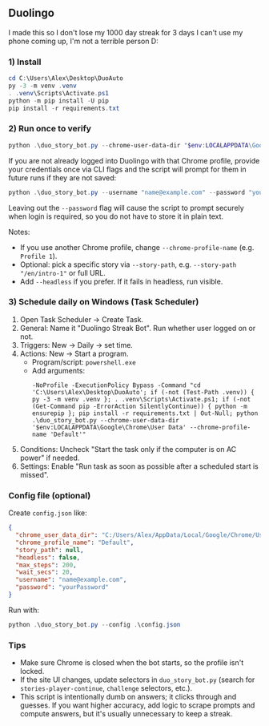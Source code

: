 ## Duolingo


I made this so I don't lose my 1000 day streak for 3 days I can't use my phone coming up, I'm not a terrible person D:

### 1) Install

```powershell
cd C:\Users\Alex\Desktop\DuoAuto
py -3 -m venv .venv
. .venv\Scripts\Activate.ps1
python -m pip install -U pip
pip install -r requirements.txt
```

### 2) Run once to verify

```powershell
python .\duo_story_bot.py --chrome-user-data-dir "$env:LOCALAPPDATA\Google\Chrome\User Data" --chrome-profile-name "Default"
```

If you are not already logged into Duolingo with that Chrome profile, provide your credentials once via CLI flags and the script
will prompt for them in future runs if they are not saved:

```powershell
python .\duo_story_bot.py --username "name@example.com" --password "yourPassword"
```

Leaving out the `--password` flag will cause the script to prompt securely when login is required, so you do not have to store it
in plain text.

Notes:

- If you use another Chrome profile, change `--chrome-profile-name` (e.g. `Profile 1`).
- Optional: pick a specific story via `--story-path`, e.g. `--story-path "/en/intro-1"` or full URL.
- Add `--headless` if you prefer. If it fails in headless, run visible.

### 3) Schedule daily on Windows (Task Scheduler)

1. Open Task Scheduler → Create Task.
2. General: Name it "Duolingo Streak Bot". Run whether user logged on or not.
3. Triggers: New → Daily → set time.
4. Actions: New → Start a program.
   - Program/script: `powershell.exe`
   - Add arguments:
     ```
     -NoProfile -ExecutionPolicy Bypass -Command "cd 'C:\Users\Alex\Desktop\DuoAuto'; if (-not (Test-Path .venv)) { py -3 -m venv .venv }; . .venv\Scripts\Activate.ps1; if (-not (Get-Command pip -ErrorAction SilentlyContinue)) { python -m ensurepip }; pip install -r requirements.txt | Out-Null; python .\duo_story_bot.py --chrome-user-data-dir '$env:LOCALAPPDATA\Google\Chrome\User Data' --chrome-profile-name 'Default'"
     ```
5. Conditions: Uncheck "Start the task only if the computer is on AC power" if needed.
6. Settings: Enable "Run task as soon as possible after a scheduled start is missed".

### Config file (optional)

Create `config.json` like:

```json
{
  "chrome_user_data_dir": "C:/Users/Alex/AppData/Local/Google/Chrome/User Data",
  "chrome_profile_name": "Default",
  "story_path": null,
  "headless": false,
  "max_steps": 200,
  "wait_secs": 20,
  "username": "name@example.com",
  "password": "yourPassword"
}
```

Run with:

```powershell
python .\duo_story_bot.py --config .\config.json
```

### Tips

- Make sure Chrome is closed when the bot starts, so the profile isn't locked.
- If the site UI changes, update selectors in `duo_story_bot.py` (search for `stories-player-continue`, `challenge` selectors, etc.).
- This script is intentionally dumb on answers; it clicks through and guesses. If you want higher accuracy, add logic to scrape prompts and compute answers, but it's usually unnecessary to keep a streak.
